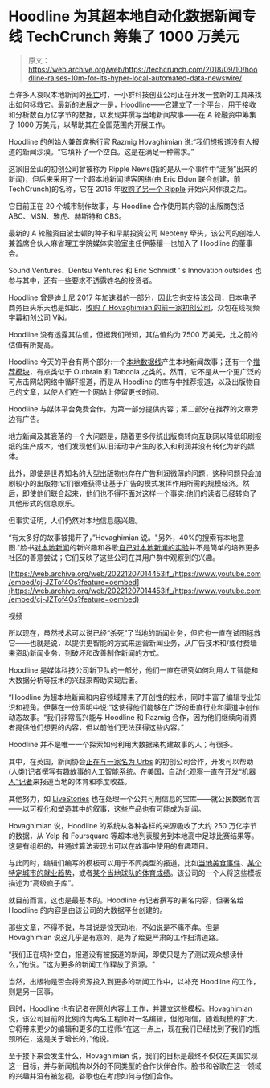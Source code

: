 # Hoodline 为其超本地自动化数据新闻专线 TechCrunch 筹集了 1000 万美元

> 原文：<https://web.archive.org/web/https://techcrunch.com/2018/09/10/hoodline-raises-10m-for-its-hyper-local-automated-data-newswire/>

当许多人哀叹本地新闻的[死亡](https://web.archive.org/web/20221207014453/https://www.bbc.com/news/av/uk-25448361/is-there-a-future-for-local-newspapers)时，一小群科技创业公司正在开发一套新的工具来找出如何拯救它。最新的进展之一是，[Hoodline](https://web.archive.org/web/20221207014453/http://hoodline.com/)——它建立了一个平台，用于接收和分析数百万亿字节的数据，以发现并撰写当地新闻故事——在 A 轮融资中筹集了 1000 万美元，以帮助其在全国范围内开展工作。

Hoodline 的创始人兼首席执行官 Razmig Hovaghimian 说:“我们想报道没有人报道的新闻沙漠。“它填补了一个空白。这是在满足一种需求。”

这家旧金山的初创公司曾被称为 Ripple News(指的是从一个事件中“涟漪”出来的新闻)，但后来采用了一个超本地新闻博客网络(由 Eric Eldon 联合创建，前 TechCrunch)的名称，它在 2016 年[收购了另一个 Ripple](https://web.archive.org/web/20221207014453/https://techcrunch.com/2016/08/03/ripple-acquires-hoodline/) 开始兴风作浪之后。

它目前正在 20 个城市制作故事，与 Hoodline 合作使用其内容的出版商包括 ABC、MSN、雅虎、赫斯特和 CBS。

最新的 A 轮融资由波士顿的种子和早期投资公司 Neoteny 牵头，该公司的创始人兼首席合伙人麻省理工学院媒体实验室主任伊藤穰一也加入了 Hoodline 的董事会。

Sound Ventures、Dentsu Ventures 和 Eric Schmidt ' s Innovation outsides 也参与其中，还有一些要求不透露姓名的投资者。

Hoodline 曾是迪士尼 2017 年加速器的一部分，因此它也支持该公司，日本电子商务巨头乐天也是如此，[收购了 Hovaghimian 的前一家初创公司](https://web.archive.org/web/20221207014453/https://techcrunch.com/2013/09/02/video-site-viki-had-offers-from-google-and-yahoo-before-it-took-a-200m-deal-with-rakuten-which-plans-to-use-the-translation-platform-in-e-commerce/)，众包在线视频字幕初创公司 Viki。

Hoodline 没有透露其估值，但据我们所知，其估值约为 7500 万美元，比之前的估值有所提高。

Hoodline 今天的平台有两个部分:一个[本地数据线](https://web.archive.org/web/20221207014453/https://techcrunch.com/2018/01/26/hoodline-is-trying-to-fix-local-news-deserts-with-a-new-automated-news-wire/)产生本地新闻故事；还有一个[推荐模块](https://web.archive.org/web/20221207014453/https://techcrunch.com/2018/06/27/hoodline-content-recommendation/)，有点类似于 Outbrain 和 Taboola 之类的。然而，它不是从一个更广泛的可点击网站网络中循环报道，而是从 Hoodline 的库存中推荐报道，以及出版物自己的文章，以使人们在一个网站上停留更长时间。

Hoodline 与媒体平台免费合作，为第一部分提供内容；第二部分在推荐的文章旁边有广告。

地方新闻及其衰落的一个大问题是，随着更多传统出版商转向互联网以降低印刷报纸的生产成本，他们发现他们从旧活动中产生的收入和利润并没有转化为新的媒体。

此外，即使是世界知名的大型出版物也存在广告利润微薄的问题，这种问题只会加剧较小的出版物:它们很难获得让基于广告的模式发挥作用所需的规模经济。然后，即使他们联合起来，他们也不得不面对这样一个事实:他们的读者已经转向了其他形式的信息娱乐。

但事实证明，人们仍然对本地信息感兴趣。

“有太多好的故事被揭开了，”Hovaghimian 说。"另外，40%的搜索有本地意图."脸书[对本地新闻](https://web.archive.org/web/20221207014453/https://techcrunch.com/2018/03/26/facebook-is-now-prioritizing-local-news-globally/)的新兴趣和谷歌[自己对本地新闻的实验](https://web.archive.org/web/20221207014453/https://techcrunch.com/2018/01/26/google-experiments-in-local-news-with-an-app-called-bulletin/)并不是简单的培养更多社区的善意尝试；它们反映了这些公司在其用户群中观察到的兴趣。

[https://web.archive.org/web/20221207014453if_/https://www.youtube.com/embed/cj-JZTof4Os?feature=oembed](https://web.archive.org/web/20221207014453if_/https://www.youtube.com/embed/cj-JZTof4Os?feature=oembed)

视频

所以现在，虽然技术可以说已经“杀死”了当地的新闻业务，但它也一直在试图拯救它——也就是说，以提供更智能的方式来运营新闻业务，从广告技术和/或付费墙来资助新闻业务，到破坏和改善制作新闻的方式。

Hoodline 是媒体科技公司新卫队的一部分，他们一直在研究如何利用人工智能和大数据分析等技术的兴起来帮助实现后者。

“Hoodline 为超本地新闻和内容领域带来了开创性的技术，同时丰富了编辑专业知识和视角。伊藤在一份声明中说:“这使得他们能够在广泛的垂直行业和渠道中创作动态故事。“我们非常高兴能与 Hoodline 和 Razmig 合作，因为他们继续向消费者提供他们想要的内容，但以前他们无法获得这些内容。”

Hoodline 并不是唯一一个探索如何利用大数据来构建故事的人；有很多。

其中，在英国，新闻协会[正在与一家名为 Urbs](https://web.archive.org/web/20221207014453/https://www.journalism.co.uk/news/press-association-is-using-artificial-intelligence-to-help-local-news-organisations-produce-more-data-driven-stories/s2/a712994/) 的初创公司合作，开发可以帮助(人类)记者撰写有趣故事的人工智能系统。在美国，[自动化观察](https://web.archive.org/web/20221207014453/https://techcrunch.com/2015/02/12/automated-insights-the-startup-behind-the-aps-robot-news-writing-gets-acquired-by-vista/)一直在开发[“机器人”记者](https://web.archive.org/web/20221207014453/https://techcrunch.com/2016/07/03/ap-sports-is-using-robot-reporters-to-cover-minor-league-baseball/)来报道当地的体育和季度收益。

其他努力，如 [LiveStories](https://web.archive.org/web/20221207014453/https://techcrunch.com/2017/07/19/livestories-nabs-10m-to-organise-analyse-and-visualise-fragmented-civic-data/) 也在处理一个公共可用信息的宝库——就公民数据而言——以可视化和塑造其中的叙事，这些产品也有可能成为新闻。

Hovaghimian 说，Hoodline 的系统从各种各样的来源吸收了大约 250 万亿字节的数据，从 Yelp 和 Foursquare 等超本地列表服务到本地高中足球比赛结果等。这是有组织的，并通过算法表现出可以在故事中使用的有趣项目。

与此同时，编辑们编写的模板可以用于不同类型的报道，比如[当地美食事件](https://web.archive.org/web/20221207014453/https://hoodline.com/2018/05/three-satisfying-food-and-drink-events-in-chicago-this-week)、[某个特定城市的就业趋势](https://web.archive.org/web/20221207014453/https://6abc.com/business/computer-software-health-care-industries-topped-philly-job-openings-last-month/4011878/)，或者[某个当地球队的体育成绩](https://web.archive.org/web/20221207014453/https://hoodline.com/2018/05/glendale-adventist-cougars-fall-to-de-toledo-jaguars-in-boys-varsity-volleyball-thriller)。该公司的一个人将这些模板描述为“高级疯子库”。

就目前而言，这也是最基本的。Hoodline 有记者撰写的署名内容，但署名给 Hoodline 的内容是由该公司的大数据平台创建的。

那些文章，不得不说，与其说是惊天动地，不如说是不痛不痒。但是 Hovaghimian 说这几乎是有意的，是为了给更严肃的工作扫清道路。

“我们正在填补空白，报道没有被报道的新闻，即使只是为了测试观众想读什么，”他说。"这为更多的新闻工作释放了资源。"

当然，出版物是否会将资源投入到更多的新闻工作中，以补充 Hoodline 的工作，则是另一回事。

同时，Hoodline 也有记者在原创内容上工作，并建立这些模板。Hovaghimian 说，该公司目前的比例约为两名工程师对一名编辑，但他相信，随着规模的扩大，它将带来更少的编辑和更多的工程师:“在这一点上，现在我们已经找到了我们的瓶颈所在，这是关于增长的，”他说。

至于接下来会发生什么，Hovaghimian 说，我们的目标是最终不仅仅在美国实现这一目标，并与新闻机构以外的不同类型的合作伙伴合作。脸书和谷歌在这一领域的兴趣并没有被忽视，谷歌也在考虑如何与他们合作。